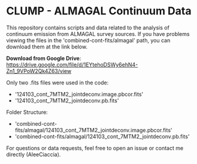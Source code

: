 # CLUMP - ALMAGAL Continuum Data
This repository contains scripts and data related to the analysis of continuum emission from ALMAGAL survey sources.
If you have problems viewing the files in the 'combined-cont-fits/almagal' path, you can download them at the link below.

**Download from Google Drive**: 
https://drive.google.com/file/d/1EYtehoDSWy6ehN4-Zn1_9VPoW2Qk4Z63/view

Only two .fits files were used in the code:
- '124103_cont_7MTM2_jointdeconv.image.pbcor.fits'
- '124103_cont_7MTM2_jointdeconv.pb.fits'

Folder Structure: 
- 'combined-cont-fits/almagal/124103_cont_7MTM2_jointdeconv.image.pbcor.fits'
- 'combined-cont-fits/almagal/124103_cont_7MTM2_jointdeconv.pb.fits'

For questions or data requests, feel free to open an issue or contact me directly (AleeCiaccia).

